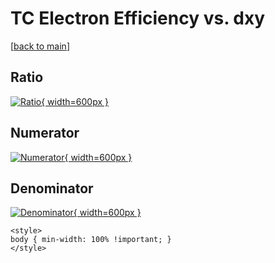 # TC Electron Efficiency vs. dxy

[[back to main](./)]



## Ratio

[![Ratio](../mtv/var/TC_11_eff_stack_dxy.png){ width=600px }](../mtv/var/TC_11_eff_stack_dxy.pdf)

## Numerator

[![Numerator](../mtv/num/TC_11_eff_stack_dxy_num.png){ width=600px }](../mtv/num/TC_11_eff_stack_dxy_num.pdf)

## Denominator

[![Denominator](../mtv/den/TC_11_eff_stack_dxy_den.png){ width=600px }](../mtv/den/TC_11_eff_stack_dxy_den.pdf)


``` {=html}
<style>
body { min-width: 100% !important; }
</style>
```

